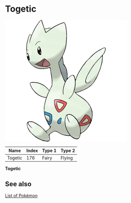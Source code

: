 # Togetic


![Togetic](images/176.png)

| **Name** | **Index** | **Type 1** | **Type 2** |
|----|----|----|----|
| Togetic | 176 | Fairy | Flying  |

**Togetic** 

## See also

[List of Pokémon](../pokemon.md)
